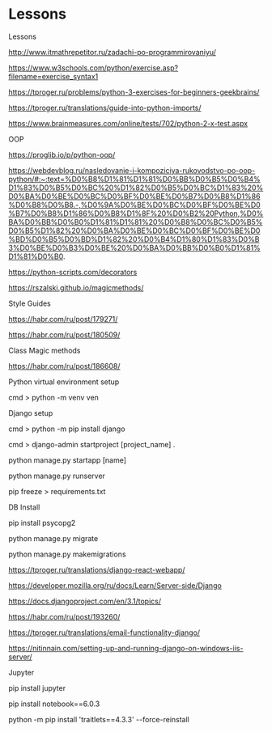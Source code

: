 # Lessons
Lessons

http://www.itmathrepetitor.ru/zadachi-po-programmirovaniyu/

https://www.w3schools.com/python/exercise.asp?filename=exercise_syntax1

https://tproger.ru/problems/python-3-exercises-for-beginners-geekbrains/

https://tproger.ru/translations/guide-into-python-imports/

https://www.brainmeasures.com/online/tests/702/python-2-x-test.aspx

OOP

https://proglib.io/p/python-oop/

https://webdevblog.ru/nasledovanie-i-kompoziciya-rukovodstvo-po-oop-python/#:~:text=%D0%B8%D1%81%D1%81%D0%BB%D0%B5%D0%B4%D1%83%D0%B5%D0%BC%20%D1%82%D0%B5%D0%BC%D1%83%20%D0%BA%D0%BE%D0%BC%D0%BF%D0%BE%D0%B7%D0%B8%D1%86%D0%B8%D0%B8.-,%D0%9A%D0%BE%D0%BC%D0%BF%D0%BE%D0%B7%D0%B8%D1%86%D0%B8%D1%8F%20%D0%B2%20Python,%D0%BA%D0%BB%D0%B0%D1%81%D1%81%20%D0%B8%D0%BC%D0%B5%D0%B5%D1%82%20%D0%BA%D0%BE%D0%BC%D0%BF%D0%BE%D0%BD%D0%B5%D0%BD%D1%82%20%D0%B4%D1%80%D1%83%D0%B3%D0%BE%D0%B3%D0%BE%20%D0%BA%D0%BB%D0%B0%D1%81%D1%81%D0%B0.

https://python-scripts.com/decorators

https://rszalski.github.io/magicmethods/

Style Guides

https://habr.com/ru/post/179271/

https://habr.com/ru/post/180509/

Class Magic methods

https://habr.com/ru/post/186608/

Python virtual environment setup 

cmd > python -m venv ven 

Django setup 

cmd > python -m pip install django 

cmd > django-admin startproject [project_name] . 

python manage.py startapp [name]

python manage.py runserver

pip freeze > requirements.txt

DB Install

pip install psycopg2

python manage.py migrate

python manage.py makemigrations

https://tproger.ru/translations/django-react-webapp/

https://developer.mozilla.org/ru/docs/Learn/Server-side/Django

https://docs.djangoproject.com/en/3.1/topics/

https://habr.com/ru/post/193260/

https://tproger.ru/translations/email-functionality-django/

https://nitinnain.com/setting-up-and-running-django-on-windows-iis-server/

Jupyter

pip install jupyter

pip install notebook==6.0.3

python -m pip install 'traitlets==4.3.3' --force-reinstall
